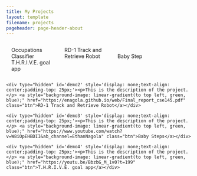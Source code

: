```yaml
---
title: My Projects
layout: template
filename: projects
pageheader: page-header-about
--- 
```

<ul style="margin-left: 0; padding-left: 0;display: inline-block;">
  <li style="display: inline-block;padding-left:1em;width: 25%;"><a onclick="toggleNav('1')" id='1'>Occupations Classifier</a></li>
  <li style="display: inline-block;padding-left:1em;width: 25%;"><a onclick="toggleNav('2')" id='2'>RD-1 Track and Retrieve Robot</a></li>
  <li style="display: inline-block;padding-left:1em;width: 25%;"><a onclick="toggleNav('3')" id='3'>Baby Step</a></li>
  <li style="display: inline-block;padding-left:1em;width: 25%;"><a onclick="toggleNav('4')" id='4'>T.H.R.I.V.E. goal app</a></li>
</ul>

<body>
    <div type="hidden" id='demo' style='display: none;text-align: center;padding-top: 25px;'><p>This is the description of the project.</p> <a style="background-image: linear-gradient(to top left, green, blue);" href="https://enagola.github.io/web/CSE203B.pdf" type="application/pdf" class="btn">Occupations Classifier</a></div>
    
    <div type="hidden" id='demo2' style='display: none;text-align: center;padding-top: 25px;'><p>This is the description of the project.</p> <a style="background-image: linear-gradient(to top left, green, blue);" href="https://enagola.github.io/web/Final_report_cse145.pdf" class="btn">RD-1 Track and Retrieve Robot</a></div>

    <div type="hidden" id='demo3' style='display: none;text-align: center;padding-top: 25px;'><p>This is the description of the project.</p> <a style="background-image: linear-gradient(to top left, green, blue);" href="https://www.youtube.com/watch?v=W8iOpEHBDII&ab_channel=EthanNagola" class="btn">Baby Steps</a></div>

    <div type="hidden" id='demo4' style='display: none;text-align: center;padding-top: 25px;'><p>This is the description of the project.</p> <a style="background-image: linear-gradient(to top left, green, blue);" href="https://youtu.be/BbzbG_M_1v0?t=199" class="btn">T.H.R.I.V.E. goal app</a></div>
</body>

